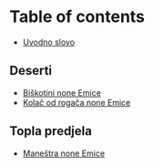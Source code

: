 # Table of contents

* [Uvodno slovo](README.md)

## Deserti

* [Biškotini none Emice](biskotini-none-emice.md)
* [Kolač od rogača none Emice](kolac-od-rogaca-none-emice.md)

## Topla predjela

* [Maneštra none Emice](topla-predjela/manestra-none-emice.md)

